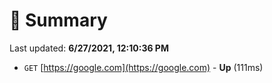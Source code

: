 # 📖 Summary
Last updated: **6/27/2021, 12:10:36 PM**

- `GET` [https://google.com](https://google.com) - **Up** (111ms)
